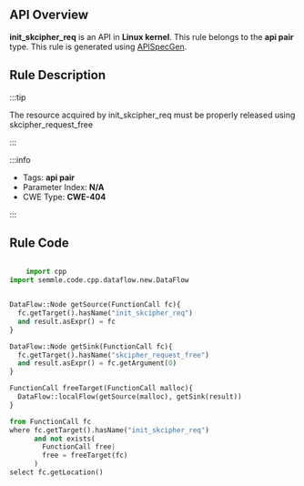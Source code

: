 ---
---


## API Overview
**init_skcipher_req** is an API in **Linux kernel**. This rule belongs to the **api pair** type. This rule is generated using [APISpecGen](../../tools/APISpecGen).
## Rule Description

:::tip

The resource acquired by init_skcipher_req must be properly released using skcipher_request_free

:::

:::info

- Tags: **api pair**
- Parameter Index: **N/A**
- CWE Type: **CWE-404**

:::

## Rule Code
```python

    import cpp
import semmle.code.cpp.dataflow.new.DataFlow


DataFlow::Node getSource(FunctionCall fc){
  fc.getTarget().hasName("init_skcipher_req")
  and result.asExpr() = fc
}

DataFlow::Node getSink(FunctionCall fc){
  fc.getTarget().hasName("skcipher_request_free")
  and result.asExpr() = fc.getArgument(0)
}

FunctionCall freeTarget(FunctionCall malloc){
  DataFlow::localFlow(getSource(malloc), getSink(result))
}

from FunctionCall fc
where fc.getTarget().hasName("init_skcipher_req")
      and not exists(
        FunctionCall free| 
        free = freeTarget(fc)
      )
select fc.getLocation()

    
```